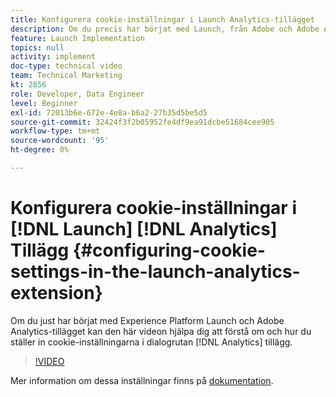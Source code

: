 ```yaml
---
title: Konfigurera cookie-inställningar i Launch Analytics-tillägget
description: Om du precis har börjat med Launch, från Adobe och Adobe Analytics-tillägget, kan den här videon hjälpa dig att förstå om och hur du ställer in cookie-inställningarna i Analytics-tillägget.
feature: Launch Implementation
topics: null
activity: implement
doc-type: technical video
team: Technical Marketing
kt: 2856
role: Developer, Data Engineer
level: Beginner
exl-id: 72013b6e-672e-4e8a-b6a2-27b35d5be5d5
source-git-commit: 32424f3f2b05952fe4df9ea91dcbe51684cee905
workflow-type: tm+mt
source-wordcount: '95'
ht-degree: 0%

---
```


# Konfigurera cookie-inställningar i [!DNL Launch] [!DNL Analytics] Tillägg {#configuring-cookie-settings-in-the-launch-analytics-extension}

Om du just har börjat med Experience Platform Launch och Adobe Analytics-tillägget kan den här videon hjälpa dig att förstå om och hur du ställer in cookie-inställningarna i dialogrutan [!DNL Analytics] tillägg.

>[!VIDEO](https://video.tv.adobe.com/v/27212/?quality=9)

Mer information om dessa inställningar finns på [dokumentation](https://docs.adobelaunch.com/extension-reference/web/adobe-analytics-extension#cookies).
